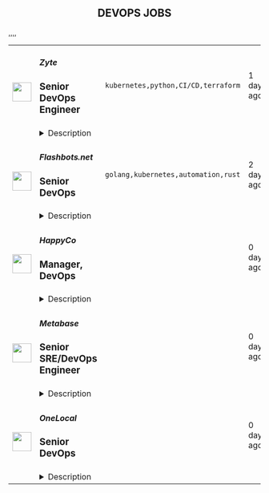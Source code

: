 <div align="center"><h2>DEVOPS JOBS</h2></div><table><tr>
                <td width="100" height="100" rowspan="2">
                    <img src="https://remotive.com/job/1992812/logo" width="38px" height="auto">
                </td>
                <td width="300">
                    <h5>Zyte</h5>
                    <h3>Senior DevOps Engineer</h3>
                </td>
                <td width="300">
                    <code>kubernetes,python,CI/CD,terraform</code>
                </td>
                <td width="200">
                <text>1 days ago</text>
                </td>
                <td width="100" rowspan="2">
                <a href="https://remotive.com/remote-jobs/devops/senior-devops-engineer-1992812" align="right" target="_blank">Apply</a>
                </td>
            </tr>
            <tr>
                <td colspan="3">
                <details><summary>Description</summary>
                <div class="h3">About Us</div>
<p>At Zyte, we eat data for breakfast and you can eat your breakfast anywhere and work for Zyte. Founded in 2010, we are a globally distributed team of over 250 Zytans working from over 28 countries who are on a mission to enable our customers to extract the data they need to continue to innovate and grow their businesses. We believe that all businesses deserve a smooth pathway to data</p>
<p>For more than a decade, Zyte has led the way in building powerful, easy-to-use tools to collect, format, and deliver web data, quickly, dependably, and at scale. And today, the data we extract helps thousands of organizations make smarter business decisions, secure competitive advantage, and drive sustainable growth. Today, over 3,000 companies and 1 million developers rely on our tools and services to get the data they need from the web.</p>
<p> </p>
<div class="h3">About the Job</div>
<p>Are you passionate about building automation that empowers developers and drives business value? As a DevOps Engineer, you will play a pivotal role in creating solutions that streamline development, deployment, and maintenance processes, making it easier for our teams to overcome challenges and deliver impactful results.</p>
<p>Joining our Infrastructure Team, you’ll work with technologies like Kubernetes, Helm, Terraform, Prometheus, and Grafana, scaling and enhancing our robust tech stack. You’ll be responsible for maintaining the infrastructure that powers our products—spanning from cloud-hosted clusters to on-premises bare metal servers. With clusters exceeding 600 worker nodes, your expertise in automation and tooling will be critical for efficient management.</p>
<p>Open Source is at the heart of our DNA, and we integrate it deeply into our workflows. We embrace innovation and value collaborative problem-solving, making our workplace an environment where your ideas can thrive.<br><br><strong>What We’re Looking For:</strong></p>
<p>Proven experience with automation, CI/CD pipelines, and managing large-scale infrastructure.</p>
<p>Strong proficiency in cloud platforms, Kubernetes, and Terraform.</p>
<p>Passion for Open Source and collaborative development.</p>
<p>Ability to handle challenges in dynamic environments with a problem-solving mindset.</p>
<p>If you're ready to shape the future of DevOps and infrastructure at scale, join us in redefining what's possible!</p>
<p><strong>Requirements</strong></p>
<div class="h3">Roles &amp; Responsibilities:</div>
<ul style="">
<li style="">Architect, deploy, and manage Kubernetes clusters, both in managed cloud environments (e.g., GKE) and self-hosted on-premises setups.</li>
<li style="">Develop and maintain Infrastructure as Code (IaC) solutions using tools such as Terraform and Helm Charts for efficient and consistent deployments.</li>
<li style="">Automate provisioning, de-provisioning, and deployment processes using Python and establish robust CI/CD pipelines.</li>
<li style="">Implement and enhance observability with tools like OpenTelemtry, Prometheus, and Grafana to ensure optimal system monitoring and troubleshooting.</li>
<li style="">Collaborate with development and operations teams to optimize infrastructure in Google Cloud Platform (GCP) and Oracle Cloud Infrastructure (OCI) environments.</li>
<li style="">Proactively identify opportunities to improve performance, reliability, and scalability across all layers of the infrastructure.</li>
</ul>
<p> </p>
<div class="h3">Requirements:</div>
<ul style="">
<li style="">Extensive hands-on experience with Kubernetes in both cloud-managed and self-managed (on-prem) environments.</li>
<li style="">Proficiency in IaC tools such as Terraform and expertise in managing Kubernetes application deployments with Helm Charts.</li>
<li style="">Strong scripting skills in Python, with a focus on automation for infrastructure and deployment workflows.</li>
<li style="">Deep understanding of observability and monitoring tools, including but not limited to Prometheus, Grafana, and Elasticsearch.</li>
<li style="">Demonstrated experience with public cloud providers, especially GCP and/or OCI.</li>
<li style="">Solid understanding of CI/CD pipelines and best practices for modern software delivery.</li>
<li style="">Strong analytical and problem-solving abilities with a detail-oriented mindset.</li>
</ul>
<p><strong>Benefits</strong></p>
<p>By joining the Zyte team, you will:</p>
<ul style="">
<li style="">Become part of a self-motivated, progressive, multi-cultural team.</li>
<li style="">Have the freedom &amp; flexibility to work remotely.</li>
<li style="">Get the chance to work with cutting-edge open source technologies and tools.</li>
<li style="">Allocated hours for Open Source contributions </li>
<li style="">35 paid time off per year </li>
</ul>
<p><br><br></p>
<div class="h2">About the company</div>
<p> </p>
<p>At Zyte, we eat data for breakfast and you can eat your breakfast anywhere while you work for Zyte. Foun</p>
<p>ded in 2010, we are a globally distributed team of over 200 Zytans working from over 28 countries. We are on a</p>
<p><img alt="" height="192" src="https://workablehr.s3.amazonaws.com/uploads/photos/346174/7de2eccf157aa786285999df2d3eacba.png" style="float: right; width: 354px; height: 192px; margin: 0px 0px 10px 10px;" title="" width="354">mission to enable our customers to extract the data they need to continue to innovate and grow their businesses. We believe that all businesses deserve a smooth pathway to data.</p>
<p>For more than a decade, Zyte has led the way in building powerful, easy-to-use tools to collect, format, and deliver web data, quickly, dependably, and at scale. And today, the data we extract helps thousands of organizations make smarter business decisions, secure competitive advantage, and drive sustainable growth. Today, over 3,000 companies and 1 million developers rely on our tools and services to get the data they need from the web.</p>
<p> </p>
<p> </p>
<p>By joining the Zyte team, you will:</p>
<p>Become part of a self-motivated, progressive, multi-cultural, and curious team that excel every day.</p>
<ul style="">
<li style="">When you need help there is always someone there who has your back.</li>
<li style=""><img alt="" height="196" src="https://workablehr.s3.amazonaws.com/uploads/photos/346174/8199077a092fcc96c36f59df89e883b3.gif" style="width: 347px; height: 196px; float: right; margin: 0px 0px 10px 10px;" title="" width="347">Have the freedom &amp; flexibility to work remotely.</li>
<li style="">We are committed to making our customers excited.We love to innovate and create new ways of doing things, always striving to do better and be better.</li>
<li style="">Get the chance to work with cutting-edge technologies and tools.</li>
</ul>
<img src="https://remotive.com/job/track/1992812/blank.gif?source=public_api" alt=""/>
                </details>
                </td>
            </tr>,<tr>
                <td width="100" height="100" rowspan="2">
                    <img src="https://remotive.com/job/1992485/logo" width="38px" height="auto">
                </td>
                <td width="300">
                    <h5>Flashbots.net</h5>
                    <h3>Senior DevOps</h3>
                </td>
                <td width="300">
                    <code>golang,kubernetes,automation,rust</code>
                </td>
                <td width="200">
                <text>2 days ago</text>
                </td>
                <td width="100" rowspan="2">
                <a href="https://remotive.com/remote-jobs/devops/senior-devops-1992485" align="right" target="_blank">Apply</a>
                </td>
            </tr>
            <tr>
                <td colspan="3">
                <details><summary>Description</summary>
                <div class="h1"><br><strong>About us</strong></div>
<p style="min-height: 1.5em;">At Flashbots, we're building the foundations of the future Internet and financial system. As an <a href="https://medium.com/flashbots/frontrunning-the-mev-crisis-40629a613752" rel="nofollow" target="_blank">R&amp;D organization</a>, we focus on MEV through our dual engines of <a href="https://writings.flashbots.net/" rel="nofollow" target="_blank">open research</a> and breakthrough product development – like <a class="notion-link-token notion-focusable-token notion-enable-hover" href="https://docs.flashbots.net/flashbots-auction/overview" rel="nofollow" target="_blank">mev-geth</a>, <a class="notion-link-token notion-focusable-token notion-enable-hover" href="https://protect.flashbots.net/" rel="nofollow" target="_blank">Flashbots Protect</a>, <a class="notion-link-token notion-focusable-token notion-enable-hover" href="https://collective.flashbots.net/t/merge-anniversary-a-year-in-review/2400" rel="nofollow" target="_blank">MEV-Boost</a>, <a class="notion-link-token notion-focusable-token notion-enable-hover" href="https://docs.flashbots.net/flashbots-protect/mev-share" rel="nofollow" target="_blank">MEV-Share</a>, <a class="notion-link-token notion-focusable-token notion-enable-hover" href="https://writings.flashbots.net/introducing-rollup-boost" rel="nofollow" target="_blank">Flashblocks</a>, and <a class="notion-link-token notion-focusable-token notion-enable-hover" href="https://buildernet.org/blog/introducing-buildernet" rel="nofollow" target="_blank">BuilderNet</a>.</p>
<p style="min-height: 1.5em;">Our vibe is accelerationist, exceptional, kind, and independent. We are explorers, innovators, builders, and thinkers. We thrive on action, curiosity, and impact - driving the future in an iterative way while keeping an eye towards the long term version we want to see in the world.</p>
<div style="text-align: left;"><img src="https://app.ashbyhq.com/api/images/user-content/2ae4651e-df3c-4045-827f-9016b44031f3/062530ef-3800-4d7e-9336-12ab0aeee361/Untitled design (7).png" style="max-width: 100%;" width="608"></div>
<div class="h1"> </div>
<div class="h1"><strong>About the role:</strong></div>
<p style="min-height: 1.5em;">Flashbots is looking for a Senior DevOps Engineer to augment our small team. You will collaborate closely with our teams of scientists and engineers to support products like <a href="https://suave-alpha.flashbots.net/" rel="nofollow" target="_blank">SUAVE</a>, <a href="https://writings.flashbots.net/introducing-rollup-boost" rel="nofollow" target="_blank">Flashblocks, and Rollup-Boost</a>.</p>
<p style="min-height: 1.5em;">Due to working with confidential data, you may be subject to trading restriction policies.<br><br></p>
<div class="h1"><strong>What You’ll Do:</strong></div>
<ul style="">
<li style="">
<p style="min-height: 1.5em;">Common DevOps tasks</p>
<ul style="">
<li style="">
<p style="min-height: 1.5em;">Administrate Kubernetes clusters and deployments, servers, automation, and observability, always in IaC</p>
</li>
<li style="">
<p style="min-height: 1.5em;">Partner with Engineers and Product Owners to support their work</p>
</li>
<li style="">
<p style="min-height: 1.5em;">Create automation and tooling</p>
</li>
</ul>
</li>
<li style="">
<p style="min-height: 1.5em;">Unique DevOps tasks</p>
<ul style="">
<li style="">
<p style="min-height: 1.5em;">Collaborate closely with internal and external teams to develop at the cutting edge of TEE systems</p>
</li>
<li style="">
<p style="min-height: 1.5em;">Contribute to and operate foundational infrastructure in blockchains and their rollups<br><br></p>
</li>
</ul>
</li>
</ul>
<div class="h1"><strong>Who You Are:</strong></div>
<ul style="">
<li style="">
<p style="min-height: 1.5em;">Genuine desire to understand the blockchain and MEV problem space.</p>
</li>
<li style="">
<p style="min-height: 1.5em;">Production experience with monitoring, alerting, and incident response.</p>
</li>
<li style="">
<p style="min-height: 1.5em;">Deep understanding of engineering principles and best practices.</p>
</li>
<li style="">
<p style="min-height: 1.5em;">Comfortable in a fast-paced, async, and remote environment.</p>
</li>
<li style="">
<p style="min-height: 1.5em;">Excellent communication and interpersonal skills.</p>
</li>
<li style="">
<p style="min-height: 1.5em;">Disposed to action, finding out, and showing; curiosity to get to the root of the problems.</p>
</li>
<li style="">
<p style="min-height: 1.5em;">Kind, independently motivated, accountable, and reliable.</p>
</li>
<li style="">
<p style="min-height: 1.5em;">By default leave things better than you found them.<br><br></p>
</li>
</ul>
<div class="h1"><strong>Nice-to-haves</strong></div>
<ul style="">
<li style="">
<p style="min-height: 1.5em;">Contributions to open source projects</p>
</li>
<li style="">
<p style="min-height: 1.5em;">Development of distributed systems</p>
</li>
<li style="">
<p style="min-height: 1.5em;">Experience with:</p>
<ul style="">
<li style="">
<p style="min-height: 1.5em;">Golang and Rust</p>
</li>
<li style="">
<p style="min-height: 1.5em;">Public clouds and bare-metal hosting providers</p>
</li>
</ul>
</li>
</ul>
<div class="h1"><br><strong>Details that matter</strong></div>
<ul style="">
<li style="">
<p style="min-height: 1.5em;">Significantly above market rate equity compensation package</p>
</li>
<li style="">
<p style="min-height: 1.5em;">Unlimited PTO with a high level of freedom and autonomy for your work</p>
</li>
<li style="">
<p style="min-height: 1.5em;">Attractive health coverage package for US employees</p>
</li>
<li style="">
<p style="min-height: 1.5em;">$3000 Yearly budget for your individual learning and development goals</p>
</li>
<li style="">
<p style="min-height: 1.5em;">Work alongside the brightest minds in the crypto space</p>
</li>
<li style="">
<p style="min-height: 1.5em;">Help save the world by ensuring crypto remains decentralized, permissionless and censorship-resistant</p>
</li>
<li style="">
<p style="min-height: 1.5em;">Remote working - work from anywhere in the world</p>
</li>
<li style="">
<p style="min-height: 1.5em;">Paid travel - 2 x team on-site in different parts of the world per year plus periodic travel to events</p>
</li>
</ul>
<p style="min-height: 1.5em;">At Flashbots, we are committed to building a diverse and inclusive team. We welcome applications from all qualified candidates regardless of gender, race, ethnicity, religion, sexual orientation, age, or disability status.</p>
<img src="https://remotive.com/job/track/1992485/blank.gif?source=public_api" alt=""/>
                </details>
                </td>
            </tr>,<tr>
                <td width="100" height="100" rowspan="2">
                    <img src="https://avatars.githubusercontent.com/u/1021150?s=200&v=4" width="38px" height="auto">
                </td>
                <td width="300">
                    <h5>HappyCo</h5>
                    <h3>Manager, DevOps</h3>
                </td>
                <td width="300">
                    <code></code>
                </td>
                <td width="200">
                <text>0 days ago</text>
                </td>
                <td width="100" rowspan="2">
                <a href="https://jobs.lever.co/happyco/975b32da-a81c-49c1-a678-e961c2aef4c1" align="right" target="_blank">Apply</a>
                </td>
            </tr>
            <tr>
                <td colspan="3">
                <details><summary>Description</summary>
                <div><b style="font-size: 11pt">HappyCo is a company where people can grow their careers and work with like minded people, with no egos or politics. HappyCo is values driven and offers a flexible, supportive culture. Join HappyCo and <a class="postings-link" href="https://happy.co/media/make-work-happy">Make Work Happy</a>!</b>&nbsp;</div><div><br></div><div><br></div><div><br></div><div><span style="font-size: 16px;">HappyCo is looking for an experienced </span><b style="font-size: 16px;">DevOps Manager</b><span style="font-size: 16px;"> to co-ordinate the development, management and maintenance of our cloud environments, ensuring they are scalable, efficient, and well-optimized for our engineering teams. This role involves overseeing system performance and uptime, refining monitoring processes, and enhancing incident response to reduce downtime. You will also be responsible for upholding security and compliance standards, proactively addressing potential risks. Additionally, you will provide technical leadership and mentorship, fostering a culture of continuous improvement and collaboration. If you thrive on ownership and autonomy and enjoy driving innovation in infrastructure and operations, we’d love to connect!</span></div><div><br></div><div><br></div><div><span style="font-size: 16px;">HappyCo is looking for an experienced </span><b style="font-size: 16px;">DevOps Manager</b><span style="font-size: 16px;"> to co-ordinate the development, management and maintenance of our cloud environments, ensuring they are scalable, efficient, and well-optimized for our engineering teams. This role involves overseeing system performance and uptime, refining monitoring processes, and enhancing incident response to reduce downtime. You will also be responsible for upholding security and compliance standards, proactively addressing potential risks. Additionally, you will provide technical leadership and mentorship, fostering a culture of continuous improvement and collaboration. If you thrive on ownership and autonomy and enjoy driving innovation in infrastructure and operations, we’d love to connect!</span></div><div><br></div><div><br></div><h3>Core Responsibilities:</h3><li><b>Infrastructure</b> - Create and manage cloud infrastructure to support HappyCo software development teams.&nbsp; Improve the reliability, observability, and performance of these systems.</li><li><b>Operations</b> - Monitor the health and performance of production systems.&nbsp; Improve monitoring tooling and effectiveness.&nbsp; Respond to production events.&nbsp; Document issues and incidents.&nbsp; Drive down MTTA and MTTR.</li><li><b>Security/Compliance</b> - Maintain a proactive posture keeping HappyCo ahead of security threats and vulnerabilities.&nbsp; Follow all required processes for security and compliance.</li><li><b>Mentorship/Leadership</b> - Identify, apply, and coach best practices across the team. </li><h3>Week by Week / During your first 2-4 weeks you will:</h3><li>Get to know our leadership, culture, and values</li><li>Complete our HappyCo orientation and onboarding program</li><li>Onboard with the DevOps team</li><li>Familiarize yourself with our systems and tools&nbsp;</li><li>Read our favorite industry primers</li><li>Attend your first Company Wide Meeting (monthly)</li><li>Make your first change in our codebase</li><h3>During your first 1-6 months you will:</h3><li>Get acquainted with the different departments</li><li>Complete deployment and rollbacks in all of our environments</li><li>Familiarize yourself with our on-call runbooks, processes and policies</li><li>Review our monitoring systems and tools to ensure levels are within reasonable parameters and adjust alerts accordingly</li><li>Build a working profile of your team and prepare career development plans for them</li><li>Be able to troubleshoot outages in any environment</li><h3>During your first 6-12 months you will:</h3><li>Build tooling and automation for engineers to improve their velocity to develop, build and deploy code</li><li>Complete your first team feedback, and manager upwards feedback cycle</li><li>Identify key risks and opportunities to be included in the next 12 months of roadmap</li><h3>What you could expect day-to-day</h3><li>Helping teams with build or cloud infrastructure queries</li><li>Add to and deploy from our IaC build pipeline</li><li>Assist with the investigation, management, and resolution of critical incident</li><h3>What we think you need to be successful</h3><li>Infrastructure as Code</li><li>AWS / GCP Cloud Infrastructure and Architecture</li><li>Kubernetes and containerisation</li><li>Build Pipeline, implementation and strategy</li><li>Experience leading teams</li><h3>Keys to optimum happiness at HappyCo</h3><li>Pushing forward in ambiguity while striving for clarity</li><li>Prioritizing for sustained impact vs helping in the moment</li><li>Empowering teams instead of enforcing standards</li><li>Leveraging technology to serve humanity in a way that is accessible to all</li><li>Be a proactive contributor to design and research team culture, with a strong growth mindset</li><li>Experience and understanding of early-stage startups and the challenges they face</li><li>Experience within the multifamily residential property industry</li><li>Previous research experience in an Enterprise B2B SaaS context where you've tackled complex workflows and systems</li><h3>Technologies Used</h3><li>Go, Ruby on Rails, Typescript / React</li><li>Bazel</li><li>GitLab</li><li>Terraform</li><li>Bash</li><li>Kubernetes &amp; Docker</li><div><b>About HappyCo</b></div><div><span style="font-size: 11pt">Founded in 2011, HappyCo (</span><a class="postings-link" style="font-size: 11pt" href="http://www.happy.co/">happy.co</a><span style="font-size: 11pt">) builds mobile and cloud solutions to enable real-time property data. Our flagship product suite 'Happy Property’ has more than 5 million units on its platform.</span></div><div><br></div><div><span style="font-size: 11pt">We’re everyday people with a shared purpose — improving the lives of others. Our team is made up of thinkers, talkers, planners, makers, builders and everything in between. Together, we’re turning our passions into happier communities!&nbsp; </span></div><div><br></div><div><span style="font-size: 11pt">When customers use our software, their communities get stronger. Our tools empower everyone in multifamily property management to improve their operations and maximize returns, which means they’re building better experiences for their residents. Learn more about our </span><a class="postings-link" style="font-size: 11pt" href="https://happyco-inc.wistia.com/medias/1va4woy4m3">Product Vision</a>&nbsp;<span style="font-size: 11pt">here!</span></div><div><br></div><div><b style="font-size: 11pt">Our HappyCo Culture &amp; Values</b></div><div><span style="font-size: 11pt">HappyCo strives to build better communities. So naturally, we are dedicated to making our own community an enjoyable place that lets us do our best work. We’re devoted to building an inclusive, supportive culture that empowers each HappyCo’er to succeed and grow. To learn more about our culture, check out our</span><a class="postings-link" style="font-size: 11pt" href="https://www.glassdoor.com.au/Overview/Working-at-HappyCo-EI_IE1533158.11,18.htm"> Glassdoor</a><span style="font-size: 11pt"> page and our </span><a class="postings-link" style="font-size: 11pt" href="https://happy.co/company/careers">careers page!</a><span style="font-size: 11pt">&nbsp;</span></div><div><br></div><div><span style="font-size: 11pt">HappyCo’s culture is driven by our core values of Make Happiness, Stronger Together, Get Good Sh*t Done, Look Outward First and Kaizen - sounds great, right, but what does this mean for you?&nbsp;</span></div><div><br></div><div><i style="font-size: 11pt">We believe in supporting people to do their best work and thrive, and building a diverse, equitable, and inclusive company is core to our mission. Our goal is to ensure that HappyCo upholds an inclusive environment where all people feel that they are equally respected and valued, whether they are applying for an open position or working at the company. We welcome applicants of any educational background, gender identity and expression, sexual orientation, religion, ethnicity, age, citizenship, socioeconomic status, disability, and veteran status. HappyCo is also committed to providing reasonable accommodations for qualified individuals with disabilities and disabled veterans in our job application procedures.</i></div><div><br></div><div><i style="font-size: 15px">A note to Recruitment Agencies: Please don’t reach out to us about our roles -- we’ve got it covered. We don’t accept unsolicited agency resumes and HappyCo is not responsible for any fees related to unsolicited resumes</i></div><div><b style="font-size: 11pt">HappyCo is a company where people can grow their careers and work with like minded people, with no egos or politics. HappyCo is values driven and offers a flexible, supportive culture. Join HappyCo and <a href="https://happy.co/media/make-work-happy" class="postings-link">Make Work Happy</a>!</b>&nbsp;</div><div><br></div><div><br></div>
                </details>
                </td>
            </tr>,<tr>
                <td width="100" height="100" rowspan="2">
                    <img src="https://avatars.githubusercontent.com/u/10520629?s=200&v=4" width="38px" height="auto">
                </td>
                <td width="300">
                    <h5>Metabase</h5>
                    <h3>Senior SRE/DevOps Engineer</h3>
                </td>
                <td width="300">
                    <code></code>
                </td>
                <td width="200">
                <text>0 days ago</text>
                </td>
                <td width="100" rowspan="2">
                <a href="https://jobs.lever.co/metabase/1b702919-4d0b-4085-baec-8947f9b7e4ee" align="right" target="_blank">Apply</a>
                </td>
            </tr>
            <tr>
                <td colspan="3">
                <details><summary>Description</summary>
                <div>Metabase is the easiest way for people to get insights from their data, from tiny startups who get up and running quickly to major corporations with tens of thousands of users. That's why people <a class="postings-link" href="https://www.metabase.com/love">love us</a>.</div><div><br></div><div>We bring data tools with the elegance and simplicity of consumer products to the crufty world of enterprise business intelligence. We provide an opinionated open source starting point for how companies should measure, analyze and share their data, which is used by tens of thousands of companies.</div><div><br></div><div>Tens of thousands of companies use Metabase every day to answer questions about their data. While we seek to become the de-facto self-managed open source analytics software for organizations everywhere, many customers want an ability to use Metabase without worrying about the operational details of self-hosting. That’s why we recently launched our Metabase Cloud product. We’re looking for operations engineers to help build out and run our new and quickly growing ‘Metabase Cloud’ hosted product.</div><div>Tens of thousands of companies use Metabase every day to answer questions about their data. While we seek to become the de-facto self-managed open source analytics software for organizations everywhere, many customers want an ability to use Metabase without worrying about the operational details of self-hosting. That’s why we recently launched our Metabase Cloud product. We’re looking for operations engineers to help build out and run our new and quickly growing ‘Metabase Cloud’ hosted product.</div><h3>You will:</h3><li>Own and operate our application stack and AWS infrastructure to orchestrate and manage our hosted customer instances of Metabase</li><li>Debug runtime issues across the different levels of our application stack and hosting stack.</li><li>Develop and build our internal tooling and automation to manage the lifecycle of a hosted Metabase installation, from purchase to deployment, zero-downtime upgrades, and general operational health</li><li>Continuously improve our automated deployments and testing</li><h3>We're looking for someone who:</h3><li>Is thoughtful and careful</li><li>Compulsively automates everything and documents it</li><li>Is able to make solid technical judgements and back them up articulately</li><li>Has at least 5 years of experience building and operating <b>production</b> infrastructure, ideally on public cloud</li><li>Strong <b>Kubernetes</b> and <b>AWS </b>experience</li><li>Strong experience with IaC and <b>Terraform</b></li><li>Can write high quality and readable code in a modern language (e.g. Python, Go, etc.)</li><li>Experience with modern monitoring stacks (e.g Prometheus/Grafana/Datadog) </li><h3>Projects you could work on:</h3><li>Multi-region hosting </li><li>Automate EKS cluster provisioning </li><li>Extend our CRDs and Operators </li><li>Improve the RDS sharding strategy for our multi-tenant platform</li><li>Unify and improve our CI/CD platforms</li><li>Collaborate with core application developers on changes to improve our application metrics, deployment speeds and CI integration.</li><li>Maintain our SOC2 compliance and security posture </li><div><br></div><div><br></div><div>We're a global team (50% outside the US), fully distributed (from Thailand to California), who get things done asynchronously, with plenty of uninterrupted time, supporting each other to do the best work of our careers. We offer flexibility (define your own schedule and work from wherever you want), autonomy, and an environment that fosters growth, learning, and development. We're relentlessly user-focused and believe in building long-term value, not short-term hacks. And we raised a $30M Series B to take our approach to the next level for years to come.</div><div><br></div><div><span style="font-size: 10px">For U.S. applicants: Metabase participates in the federal E-Verify program, which confirms employment authorization of newly hired U.S. based employees. E-Verify is not used as a tool to pre-screen candidates and is only initiated upon hire.</span></div><div><br></div><div><span style="font-size: 10px"><a href="https://www.e-verify.gov/sites/default/files/everify/posters/EVerifyParticipationPoster.pdf"><u>E-Verify Participation Notice</u></a> (English/Spanish)</span></div><div><span style="font-size: 10px"><a href="https://www.e-verify.gov/sites/default/files/everify/posters/IER_RightToWorkPoster%20Eng_Es.pdf"><u>Right to Work Notice</u></a> (English/Spanish)</span></div><div>Metabase is the easiest way for people to get insights from their data, from tiny startups who get up and running quickly to major corporations with tens of thousands of users. That's why people <a href="https://www.metabase.com/love" class="postings-link">love us</a>.</div><div><br></div><div>We bring data tools with the elegance and simplicity of consumer products to the crufty world of enterprise business intelligence. We provide an opinionated open source starting point for how companies should measure, analyze and share their data, which is used by tens of thousands of companies.</div>
                </details>
                </td>
            </tr>,<tr>
                <td width="100" height="100" rowspan="2">
                    <img src="https://photos.wellfound.com/startups/i/257661-3abe9f68928f2e0407dca967aca86e67-medium_jpg.jpg" width="38px" height="auto">
                </td>
                <td width="300">
                    <h5>OneLocal</h5>
                    <h3>Senior DevOps</h3>
                </td>
                <td width="300">
                    <code></code>
                </td>
                <td width="200">
                <text>0 days ago</text>
                </td>
                <td width="100" rowspan="2">
                <a href="https://job-boards.greenhouse.io/onelocal/jobs/5346874004" align="right" target="_blank">Apply</a>
                </td>
            </tr>
            <tr>
                <td colspan="3">
                <details><summary>Description</summary>
                &lt;p&gt;OneLocal is transforming the B2B sector with its innovative white-label marketing platform. Drawing on years of proven success in accelerating local business growth, we&#39;ve fine-tuned our expertise in developing unparalleled digital presences for thousands of merchants. Now, we&#39;re strategically partnering with leading software providers and franchisors to deliver a comprehensive, in-house marketing powerhouse for their SMB clients. Our sophisticated, AI-driven agency-in-a-box equips merchants with the competitive advantage essential for achieving market dominance and driving business expansion.&lt;/p&gt;
&lt;p&gt;We are looking for talented and passionate individuals to embed the latest AI technology into our platform. We pride ourselves in our open and dynamic culture, our diversity, and being committed to a workplace where we all feel that we can be ourselves.&lt;/p&gt;
&lt;p&gt;&lt;strong&gt;Job Overview&lt;/strong&gt;&lt;/p&gt;
&lt;p&gt;We are on the hunt for a seasoned Senior DevOps Engineer with a strong background in cloud observability, container orchestration, cloud operations, and incident response. The ideal candidate will have experience working with FinOps, CICD, developer tools, repository and source control architecture, developer build environments, and ensuring data storage efficiency.&lt;/p&gt;
&lt;p&gt;&lt;strong&gt;Essential Duties and Responsibilities:&lt;/strong&gt;&lt;/p&gt;
&lt;ul&gt;
&lt;li&gt;&amp;nbsp;Cloud Observability: Implement and manage advanced cloud observability tools to monitor and optimize system performance, ensuring high availability and reliability for our service offerings.&lt;/li&gt;
&lt;li&gt;&amp;nbsp;Cloud Expertise: Demonstrate proficiency in one of the major cloud platforms (AWS, Azure, or Google Cloud) to architect, manage, and optimize scalable cloud infrastructures.&lt;/li&gt;
&lt;li&gt;&amp;nbsp;Operations &amp;amp; Incident Response: Lead the incident response process utilizing tools like PagerDuty or equivalent to ensure swift identification, management, and resolution of critical issues, maintaining service continuity.&lt;/li&gt;
&lt;li&gt;&amp;nbsp;FinOps: Analyze and manage cloud costs effectively using FinOps principles, employing various tools and aggregators to ensure cost efficiency and resource optimization.&lt;/li&gt;
&lt;li&gt;&amp;nbsp;CICD: Design, implement, and maintain continuous integration and continuous deployment (CICD) pipelines to enhance development workflows and delivery cycles.&lt;/li&gt;
&lt;li&gt;&amp;nbsp;Developer Tools: Advance the use of modern developer tools, including AI-powered assistants like GitHub Copilot, to streamline coding practices and enhance overall productivity.&lt;/li&gt;
&lt;li&gt;&amp;nbsp;Repository and Source Control Architecture: Architect and manage repository structures and source control processes to support development teams in effectively collaborating and maintaining code quality.&lt;/li&gt;
&lt;li&gt;&amp;nbsp;Developer Build Environments: Create and optimize developer build environments to facilitate smooth and efficient development, testing, and deployment processes.&lt;/li&gt;
&lt;li&gt;&amp;nbsp;Data Storage Efficiency: Design strategies and systems for efficient data storage, ensuring optimal performance, cost management, and scalability of storage solutions.&lt;/li&gt;
&lt;/ul&gt;
&lt;p&gt;&lt;strong&gt;Requirements:&lt;/strong&gt;&lt;/p&gt;
&lt;ul&gt;
&lt;li&gt;Minimum of 5 years of relevant experience in a DevOps role, with a focus on cloud observability, container orchestration, and cloud operations.&lt;/li&gt;
&lt;li&gt;Cloud Expertise: In-depth knowledge and hands-on experience with one of the major cloud platforms (AWS, Azure, Google Cloud).&lt;/li&gt;
&lt;li&gt;Incident Response: Familiarity with incident management tools like PagerDuty or equivalent, with a track record of handling and resolving critical incidents.&lt;/li&gt;
&lt;li&gt;FinOps: Strong understanding of Financial Operations (FinOps) principles and experience with tools and techniques for managing cloud costs.&lt;/li&gt;
&lt;li&gt;CICD Pipelines: Demonstrable experience in designing and maintaining CICD pipelines using tools such as Jenkins, GitLab CI, or similar.&lt;/li&gt;
&lt;li&gt;Source Control: Expertise in repository management and source control systems, particularly with Git, GitHub, GitLab, or similar platforms.&lt;/li&gt;
&lt;li&gt;Build Environments: Experience in creating and optimizing developer build environments, ensuring they are efficient and conducive to high-quality code production.&lt;/li&gt;
&lt;li&gt;Data Storage: Proficiency in designing and managing data storage solutions that balance performance with cost-efficiency, considering scalability requirements.&lt;/li&gt;
&lt;li&gt;Problem-Solving Skills: Strong analytical and troubleshooting skills to resolve complex technical issues and optimize system performance.&lt;/li&gt;
&lt;li&gt;Collaboration: Excellent communication and collaboration skills to work effectively with cross-functional teams, fostering a culture of continuous improvement.&lt;/li&gt;
&lt;li&gt;Experience in implementing and managing Infrastructure as Code (IaC) tools such as Terraform and Pulumi&lt;/li&gt;
&lt;/ul&gt;
&lt;p&gt;&lt;strong&gt;Plus&lt;/strong&gt;&lt;/p&gt;
&lt;ul&gt;
&lt;li&gt;AWS specialization and certification&lt;/li&gt;
&lt;li&gt;Familiarity with security best practices and compliance standards in cloud environments.&lt;/li&gt;
&lt;li&gt;Developer Tools: Proficiency with modern developer tools, including AI-powered assistants like GitHub Copilot, and a solid understanding of their impact on the development lifecycle.&lt;/li&gt;
&lt;/ul&gt;
&lt;p&gt;&lt;strong&gt;Why You’ll Love Working Here:&lt;/strong&gt;&lt;/p&gt;
&lt;ul&gt;
&lt;li&gt;Remote first: We have committed to a remote-first work environment. This means our roles are open to candidates who can work between the core hours of 9am - 5pm EST&lt;/li&gt;
&lt;li&gt;3 weeks paid vacation + 5 paid personal days&lt;/li&gt;
&lt;li&gt;Stock options in a YC backed start-up&lt;/li&gt;
&lt;li&gt;Virtual social events: coffee chats with your colleagues and weekly happy hours!&lt;/li&gt;
&lt;/ul&gt;
&lt;p&gt;At OneLocal, we are committed to building and fostering an environment where our employees feel included, valued, and heard. Our belief is that a strong commitment to diversity and inclusion enables us to truly create the best company culture possible. We strongly encourage applications from candidates of all backgrounds, experience, and perspectives regardless of race, gender, sexual orientation, marital status, age, citizenship, disability, and national origin.&lt;/p&gt;
                </details>
                </td>
            </tr></table>